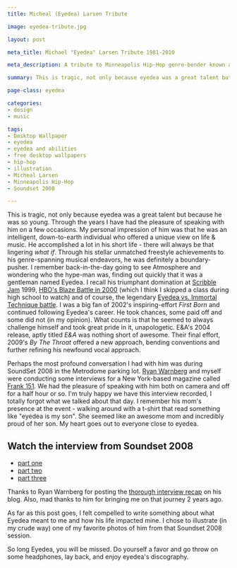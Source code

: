 ```yaml
---
title: Micheal (Eyedea) Larsen Tribute

image: eyedea-tribute.jpg

layout: post

meta_title: Michael "Eyedea" Larsen Tribute 1981-2010

meta_description: A tribute to Minneapolis Hip-Hop genre-bender known as eyedea. My thoughts about his life and an illustrated desktop wallpaper celebrating his life.

summary: This is tragic, not only because eyedea was a great talent but because he was so young.

page-class: eyedea

categories: 
- design
- music

tags:
- Desktop Wallpaper
- eyedea
- eyedea and abilities
- free desktop wallpapers
- hip-hop
- illustration
- Micheal Larsen
- Minneapolis Hip-Hop
- Soundset 2008

---
```


This is tragic, not only because eyedea was a great talent but because he was so young. Through the years I have had the pleasure of speaking with him on a few occasions. My personal impression of him was that he was an intelligent, down-to-earth individual who offered a unique view on life & music. He accomplished a lot in his short life - there will always be that lingering *what if*. Through his stellar unmatched freestyle achievements to his genre-spanning musical endeavors, he was definitely a boundary-pusher. I remember back-in-the-day going to see Atmosphere and wondering who the hype-man was, finding out quickly that it was a gentleman named Eyedea. I recall his triumphant domination at <a href="http://www.youtube.com/watch?v=l6r5hlFu_pI" class="external" title="Eyedea Scribble Jam 99 part 1">Scribble</a> <a href="http://www.youtube.com/watch?v=d83noXQp_kk" class="external" title="Eyedea Scribble Jam 99 part 2">Jam</a> 1999, <a href="http://www.youtube.com/watch?v=9njByUJ1V54" class="external" title="Eyedea Vs. Shells 2000">HBO's Blaze Battle in 2000</a> (which I think I skipped a class during high school to watch) and of course, the legendary <a href="http://www.youtube.com/watch?v=R_COTeqVOKI" class="external" title="Eyedea Vs. Immortal Technique 2000">Eyedea vs. Immortal Technique battle</a>. I was a big fan of 2002's inspiring-effort *First Born* and continued following Eyedea's career. He took chances, some paid off and some did not (in my opinion). What counts is that he seemed to always challenge himself and took great pride in it, unapologetic. E&A's 2004 release, aptly titled *E&A* was nothing short of awesome. Their final effort, 2009's *By The Throat* offered a new approach, bending conventions and further refining his newfound vocal approach. 

Perhaps the most profound conversation I had with him was during SoundSet 2008 in the Metrodome parking lot. <a href="http://namedropacid.com" class="external" title="Ryan Warnberg is NameDropAcid">Ryan Warnberg</a> and myself were conducting some interviews for a New York-based magazine called <a href="http://www.frank151.com/" class="external" title="Frank 151 Magazine">Frank 151</a>. We had the pleasure of speaking with him both on camera and off for a half hour or so. I'm truly happy we have this interview recorded, I totally forgot what we talked about that day. I remember his mom's presence at the event - walking around with a t-shirt that read something like "eyedea is my son". She seemed like an awesome mom and incredibly proud of her son. My heart goes out to everyone close to eyedea.

## Watch the interview from Soundset 2008
<ul>
<li><a href="http://www.youtube.com/watch?v=MEFmNPeuaZY" class="external" title="Eyedea At Soundset Part One">part one</a></li>
<li><a href="http://www.youtube.com/watch?v=DBfD8Gtisn8" class="external" title="Eyedea At Soundset Part Two">part two</a></li>
<li><a href="http://www.youtube.com/watch?v=1DZlTFl5l7Y" class="external" title="Eyedea At Soundset Part Three">part three</a></li>
</ul>

Thanks to Ryan Warnberg for posting the <a href="http://namedropacid.com/2009/07/my-favorite-interview-ever-eyedea-in-3-parts/" class="external" title="Ryan Warnberg's favorite interview ever">thorough interview recap</a> on his blog. Also, mad thanks to him for bringing me on that journey 2 years ago.

As far as this post goes, I felt compelled to write something about what Eyedea meant to me and how his life impacted mine. I chose to illustrate (in my crude way) one of my favorite photos of him from that Soundset 2008 session.

So long Eyedea, you will be missed. Do yourself a favor and go throw on some headphones, lay back, and enjoy eyedea's discography.



